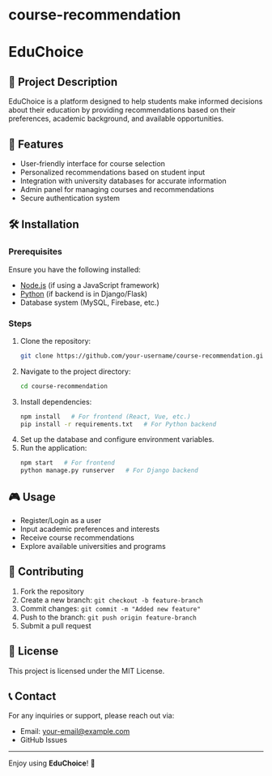 ﻿# course-recommendation
# EduChoice

## 📌 Project Description
EduChoice is a platform designed to help students make informed decisions about their education by providing recommendations based on their preferences, academic background, and available opportunities.

## 🚀 Features
- User-friendly interface for course selection
- Personalized recommendations based on student input
- Integration with university databases for accurate information
- Admin panel for managing courses and recommendations
- Secure authentication system

## 🛠️ Installation

### Prerequisites
Ensure you have the following installed:
- [Node.js](https://nodejs.org/) (if using a JavaScript framework)
- [Python](https://www.python.org/) (if backend is in Django/Flask)
- Database system (MySQL, Firebase, etc.)

### Steps
1. Clone the repository:
   ```sh
   git clone https://github.com/your-username/course-recommendation.git
   ```
2. Navigate to the project directory:
   ```sh
   cd course-recommendation
   ```
3. Install dependencies:
   ```sh
   npm install   # For frontend (React, Vue, etc.)
   pip install -r requirements.txt   # For Python backend
   ```
4. Set up the database and configure environment variables.
5. Run the application:
   ```sh
   npm start   # For frontend
   python manage.py runserver   # For Django backend
   ```

## 🎮 Usage
- Register/Login as a user
- Input academic preferences and interests
- Receive course recommendations
- Explore available universities and programs

## 👥 Contributing
1. Fork the repository
2. Create a new branch: `git checkout -b feature-branch`
3. Commit changes: `git commit -m "Added new feature"`
4. Push to the branch: `git push origin feature-branch`
5. Submit a pull request

## 📄 License
This project is licensed under the MIT License.

## 📞 Contact
For any inquiries or support, please reach out via:
- Email: your-email@example.com
- GitHub Issues

---

Enjoy using **EduChoice**! 🚀
